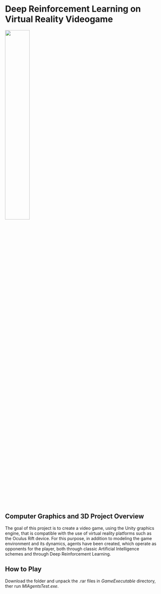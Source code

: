 # Deep Reinforcement Learning on Virtual Reality Videogame

<img src="https://github.com/divanoLetto/VRgameUni/blob/master/Images/image--018.png" width="40%" height="40%">

## Computer Graphics and 3D Project Overview
The goal of this project is to create a video game, using the Unity graphics engine, that is compatible with the use of virtual reality platforms such as the Oculus Rift device. For this purpose, in addition to modeling the game environment and its dynamics, agents have been created, which operate as opponents for the player, both through classic Artificial Intelligence schemes and through Deep Reinforcement Learning.

## How to Play
Download the folder and unpack the .rar files in *GameExecutable* directory, ther run *MlAgentsTest.exe*.
